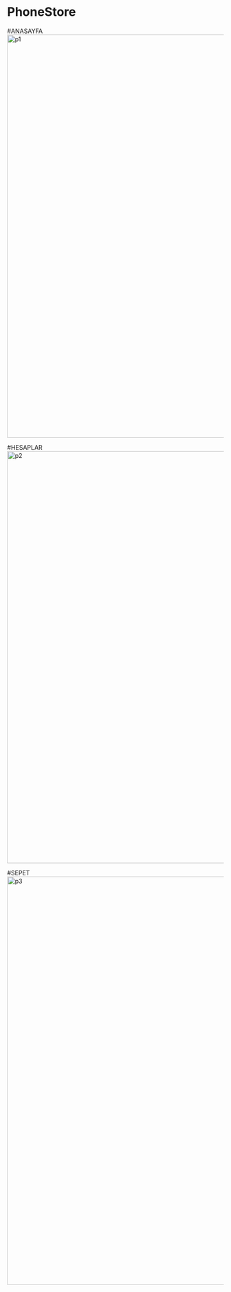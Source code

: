 # PhoneStore

#ANASAYFA
<img width="938" alt="p1" src="https://github.com/metin-aba/PhoneStore/assets/93713307/b25cce17-2956-4ac3-9d8d-4942ce36b86a">

#HESAPLAR
<img width="959" alt="p2" src="https://github.com/metin-aba/PhoneStore/assets/93713307/42b9f084-cf87-47d1-91f1-0a63d70e4102">

#SEPET
<img width="950" alt="p3" src="https://github.com/metin-aba/PhoneStore/assets/93713307/531b3d2c-32d3-4120-8c3e-776629b2b384">
